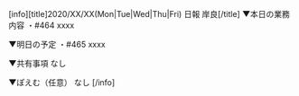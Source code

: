 [info][title]2020/XX/XX(Mon|Tue|Wed|Thu|Fri) 日報 岸良[/title]
▼本日の業務内容
・#464 xxxx

▼明日の予定
・#465 xxxx

▼共有事項
なし

▼ぽえむ（任意）
なし
[/info]